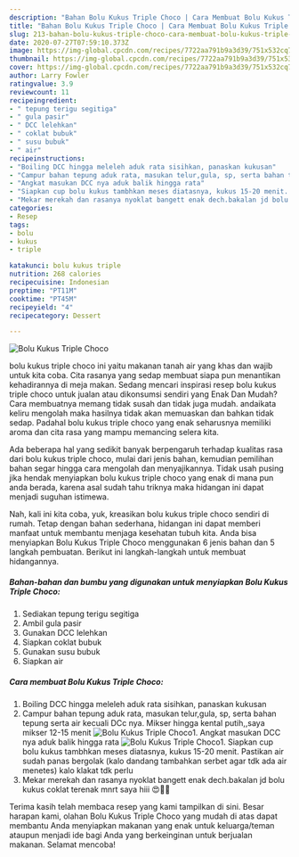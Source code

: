 ```yaml
---
description: "Bahan Bolu Kukus Triple Choco | Cara Membuat Bolu Kukus Triple Choco Yang Bisa Manjain Lidah"
title: "Bahan Bolu Kukus Triple Choco | Cara Membuat Bolu Kukus Triple Choco Yang Bisa Manjain Lidah"
slug: 213-bahan-bolu-kukus-triple-choco-cara-membuat-bolu-kukus-triple-choco-yang-bisa-manjain-lidah
date: 2020-07-27T07:59:10.373Z
image: https://img-global.cpcdn.com/recipes/7722aa791b9a3d39/751x532cq70/bolu-kukus-triple-choco-foto-resep-utama.jpg
thumbnail: https://img-global.cpcdn.com/recipes/7722aa791b9a3d39/751x532cq70/bolu-kukus-triple-choco-foto-resep-utama.jpg
cover: https://img-global.cpcdn.com/recipes/7722aa791b9a3d39/751x532cq70/bolu-kukus-triple-choco-foto-resep-utama.jpg
author: Larry Fowler
ratingvalue: 3.9
reviewcount: 11
recipeingredient:
- " tepung terigu segitiga"
- " gula pasir"
- " DCC lelehkan"
- " coklat bubuk"
- " susu bubuk"
- " air"
recipeinstructions:
- "Boiling DCC hingga meleleh aduk rata sisihkan, panaskan kukusan"
- "Campur bahan tepung aduk rata, masukan telur,gula, sp, serta bahan tepung serta air kecuali DCc nya. Mikser hingga kental putih,,saya mikser 12-15 menit"
- "Angkat masukan DCC nya aduk balik hingga rata"
- "Siapkan cup bolu kukus tambhkan meses diatasnya, kukus 15-20 menit. Pastikan air sudah panas bergolak (kalo dandang tambahkan serbet agar tdk ada air menetes) kalo klakat tdk perlu"
- "Mekar merekah dan rasanya nyoklat bangett enak dech.bakalan jd bolu kukus coklat terenak mnrt saya hiii 😍🤣🤣"
categories:
- Resep
tags:
- bolu
- kukus
- triple

katakunci: bolu kukus triple 
nutrition: 268 calories
recipecuisine: Indonesian
preptime: "PT11M"
cooktime: "PT45M"
recipeyield: "4"
recipecategory: Dessert

---
```



![Bolu Kukus Triple Choco](https://img-global.cpcdn.com/recipes/7722aa791b9a3d39/751x532cq70/bolu-kukus-triple-choco-foto-resep-utama.jpg)


bolu kukus triple choco ini yaitu makanan tanah air yang khas dan wajib untuk kita coba. Cita rasanya yang sedap membuat siapa pun menantikan kehadirannya di meja makan.
Sedang mencari inspirasi resep bolu kukus triple choco untuk jualan atau dikonsumsi sendiri yang Enak Dan Mudah? Cara membuatnya memang tidak susah dan tidak juga mudah. andaikata keliru mengolah maka hasilnya tidak akan memuaskan dan bahkan tidak sedap. Padahal bolu kukus triple choco yang enak seharusnya memiliki aroma dan cita rasa yang mampu memancing selera kita.



Ada beberapa hal yang sedikit banyak berpengaruh terhadap kualitas rasa dari bolu kukus triple choco, mulai dari jenis bahan, kemudian pemilihan bahan segar hingga cara mengolah dan menyajikannya. Tidak usah pusing jika hendak menyiapkan bolu kukus triple choco yang enak di mana pun anda berada, karena asal sudah tahu triknya maka hidangan ini dapat menjadi suguhan istimewa.


Nah, kali ini kita coba, yuk, kreasikan bolu kukus triple choco sendiri di rumah. Tetap dengan bahan sederhana, hidangan ini dapat memberi manfaat untuk membantu menjaga kesehatan tubuh kita. Anda bisa menyiapkan Bolu Kukus Triple Choco menggunakan 6 jenis bahan dan 5 langkah pembuatan. Berikut ini langkah-langkah untuk membuat hidangannya.

<!--inarticleads1-->

##### Bahan-bahan dan bumbu yang digunakan untuk menyiapkan Bolu Kukus Triple Choco:

1. Sediakan  tepung terigu segitiga
1. Ambil  gula pasir
1. Gunakan  DCC lelehkan
1. Siapkan  coklat bubuk
1. Gunakan  susu bubuk
1. Siapkan  air




<!--inarticleads2-->

##### Cara membuat Bolu Kukus Triple Choco:

1. Boiling DCC hingga meleleh aduk rata sisihkan, panaskan kukusan
1. Campur bahan tepung aduk rata, masukan telur,gula, sp, serta bahan tepung serta air kecuali DCc nya. Mikser hingga kental putih,,saya mikser 12-15 menit
<img src="//assets-global.cpcdn.com/assets/icons/button_play-2c75c40dde080a61004c1f40b05d8f140eaff45d7e9e6481dc71c63d2e7c4909.png" alt="Bolu Kukus Triple Choco">1. Angkat masukan DCC nya aduk balik hingga rata
<img src="//assets-global.cpcdn.com/assets/icons/button_play-2c75c40dde080a61004c1f40b05d8f140eaff45d7e9e6481dc71c63d2e7c4909.png" alt="Bolu Kukus Triple Choco">1. Siapkan cup bolu kukus tambhkan meses diatasnya, kukus 15-20 menit. Pastikan air sudah panas bergolak (kalo dandang tambahkan serbet agar tdk ada air menetes) kalo klakat tdk perlu
1. Mekar merekah dan rasanya nyoklat bangett enak dech.bakalan jd bolu kukus coklat terenak mnrt saya hiii 😍🤣🤣




Terima kasih telah membaca resep yang kami tampilkan di sini. Besar harapan kami, olahan Bolu Kukus Triple Choco yang mudah di atas dapat membantu Anda menyiapkan makanan yang enak untuk keluarga/teman ataupun menjadi ide bagi Anda yang berkeinginan untuk berjualan makanan. Selamat mencoba!
